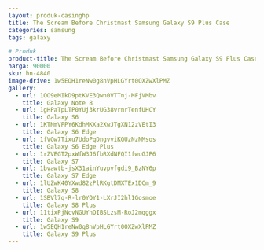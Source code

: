 ```yaml
---
layout: produk-casinghp
title: The Scream Before Christmast Samsung Galaxy S9 Plus Case
categories: samsung
tags: galaxy

# Produk
product-title: The Scream Before Christmast Samsung Galaxy S9 Plus Case
harga: 90000
sku: hn-4840
image-drive: 1w5EQH1reNw0g8nVpHLGYrt0OXZwXlPMZ
gallery:
  - url: 1OO9eMIkD9ptKVE3Qwn0VTTnj-MFjVMbv
    title: Galaxy Note 8
  - url: 1gHPaTpLTP0YUj3krUG38vrnrTenfUHCY
    title: Galaxy S6
  - url: 1KTNmVPPY6KdhMKXa2XwJTgXN12zVEtI3
    title: Galaxy S6 Edge
  - url: 1fVGw7Tixu7UdoPqDngvviKQUzNzNMsos
    title: Galaxy S6 Edge Plus
  - url: 1rZVEGT2pxWfW3J6fbRXdNFQI1fwuGJP6
    title: Galaxy S7
  - url: 1bvawtb-jsX31ainYuvpvfgdi9_BzNY6p
    title: Galaxy S7 Edge
  - url: 1lUZwK40YXwd82zPlRKgtDMXTEx1DCm_9
    title: Galaxy S8
  - url: 1SBVl7q-R-lr0YQY1-LXrJI2hl1Gosmoe
    title: Galaxy S8 Plus
  - url: 11tixPjNcvNGUYhOIBSLzsM-RoJ2mqggx
    title: Galaxy S9
  - url: 1w5EQH1reNw0g8nVpHLGYrt0OXZwXlPMZ
    title: Galaxy S9 Plus
---
```

